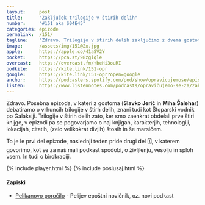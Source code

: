 ```yaml
---
layout: 	post
title:  	"Zaključek trilogije v štirih delih"
number: 	"#151 aka S04E45"
categories:	epizode
permalink:	/151/
tagline: 	"Zdravo. Trilogijo v štirih delih zaključimo z dvema gostoma, Slavkom Jeričem in Miho Šaleharjem."
image:		/assets/img/151@2x.jpg
apple:		https://apple.co/41aSV2Y
pocket:		https://pca.st/98zgiqle
overcast:	https://overcast.fm/+beHi3ouRI
podkite:	https://kite.link/151-opr
google:		https://kite.link/151-opr?open=google
anchor:		https://podcasters.spotify.com/pod/show/opravicujemose/episodes/Zakljuek-trilogije-v-tirih-delih-e22fumr
listen:		https://www.listennotes.com/podcasts/opravičujemo-se-za/zaključek-trilogije-v-štirih-u_nY7BMc1V2/embed/
---
```


Zdravo. Posebna epizoda, v kateri z gostoma (**Slavko Jerič** in **Miha Šalehar**) debatiramo o vrhuncih trilogije v štirh delih, znani tudi kot Štoparski vodnik po Galaksiji. Trilogije v štirih delih zato, ker smo zaenkrat obdelali prve štiri knijge, v epizodi pa se pogovarjamo o naj knjigah, karakterjih, tehnologiji, lokacijah, citatih, (zelo velikokrat divjih) štosih in še marsičem. 

To je le prvi del epizode, naslednji teden pride drugi del 🗓️, v katerem govorimo, kot se za naš mali podkast spodobi, o življlenju, vesolju in sploh vsem. In tudi o birokraciji. 

{% include player.html %}
{% include poslusaj.html %}

<!--break-->

#### Zapiski

- [Pelikanovo poročilo](https://porocilo.substack.com/) - Pelijev epoštni novičnik, oz. novi podkast 